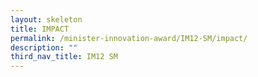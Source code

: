 ```yaml
---
layout: skeleton
title: IMPACT​
permalink: /minister-innovation-award/IM12-SM/impact/
description: ""
third_nav_title: IM12 SM
---
```

